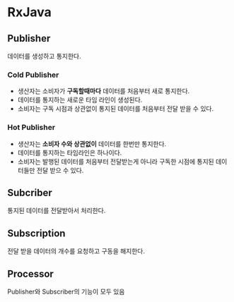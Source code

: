 # RxJava

## Publisher
데이터를 생성하고 통지한다.
### Cold Publisher
- 생산자는 소비자가 **구독할때마다** 데이터를 처음부터 새로 통지한다.
- 데이터를 통지하는 새로운 타임 라인이 생성된다.
- 소비자는 구독 시점과 상관없이 통지된 데이터를 처음부터 전달 받을 수 있다.
### Hot Publisher
- 생산자는 **소비자 수와 상관없이** 데이터를 한번만 통지한다.
- 데이터를 통지하는 타임라인은 하나이다.
- 소비자는 발행된 데이터를 처음부터 전달받는게 아니라 구독한 시점에 통지된 데이터들만 전달 받으 수 있다.


## Subcriber
통지된 데이터를 전달받아서 처리한다.
## Subscription
전달 받을 데이터의 개수를 요청하고 구동을 해지한다.
## Processor
Publisher와 Subscriber의 기능이 모두 있음
